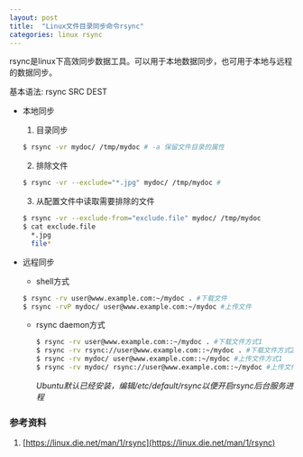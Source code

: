 ```yaml
---
layout: post
title:  "Linux文件目录同步命令rsync"
categories: linux rsync
---
```


rsync是linux下高效同步数据工具。可以用于本地数据同步，也可用于本地与远程的数据同步。

基本语法: rsync SRC DEST

- 本地同步
  1. 目录同步
  ```bash
  $ rsync -vr mydoc/ /tmp/mydoc # -a 保留文件目录的属性
  ```

  2. 排除文件
  ```bash
  $ rsync -vr --exclude="*.jpg" mydoc/ /tmp/mydoc #
  ```

  3. 从配置文件中读取需要排除的文件
  ```bash
  $ rsync -vr --exclude-from="exclude.file" mydoc/ /tmp/mydoc
  $ cat exclude.file
    *.jpg
    file*
  ```

- 远程同步
  - shell方式
  ```bash
  $ rsync -rv user@www.example.com:~/mydoc . #下载文件
  $ rsync -rvP mydoc/ user@www.example.com:~/mydoc #上传文件
  ```

  - rsync daemon方式
    ```bash
    $ rsync -rv user@www.example.com::~/mydoc . #下载文件方式1
    $ rsync -rv rsync://user@www.example.com::~/mydoc . #下载文件方式2
    $ rsync -rv mydoc/ user@www.example.com::~/mydoc #上传文件方式1
    $ rsync -rv mydoc/ rsync://user@www.example.com::~/mydoc #上传文件方式2
    ```
    _Ubuntu默认已经安装，编辑/etc/default/rsync以便开启rsync后台服务进程_

### 参考资料
1. [https://linux.die.net/man/1/rsync](https://linux.die.net/man/1/rsync)
